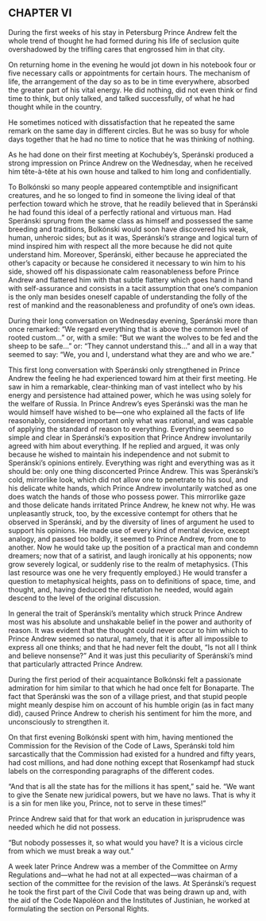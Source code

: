 ## CHAPTER VI

During the first weeks of his stay in Petersburg Prince Andrew felt the
whole trend of thought he had formed during his life of seclusion quite
overshadowed by the trifling cares that engrossed him in that city.

On returning home in the evening he would jot down in his notebook four
or five necessary calls or appointments for certain hours. The mechanism
of life, the arrangement of the day so as to be in time everywhere,
absorbed the greater part of his vital energy. He did nothing, did
not even think or find time to think, but only talked, and talked
successfully, of what he had thought while in the country.

He sometimes noticed with dissatisfaction that he repeated the same
remark on the same day in different circles. But he was so busy for
whole days together that he had no time to notice that he was thinking
of nothing.

As he had done on their first meeting at Kochubéy’s, Speránski
produced a strong impression on Prince Andrew on the Wednesday, when he
received him tête-à-tête at his own house and talked to him long and
confidentially.

To Bolkónski so many people appeared contemptible and insignificant
creatures, and he so longed to find in someone the living ideal of that
perfection toward which he strove, that he readily believed that in
Speránski he had found this ideal of a perfectly rational and virtuous
man. Had Speránski sprung from the same class as himself and possessed
the same breeding and traditions, Bolkónski would soon have discovered
his weak, human, unheroic sides; but as it was, Speránski’s strange
and logical turn of mind inspired him with respect all the more because
he did not quite understand him. Moreover, Speránski, either because he
appreciated the other’s capacity or because he considered it necessary
to win him to his side, showed off his dispassionate calm reasonableness
before Prince Andrew and flattered him with that subtle flattery which
goes hand in hand with self-assurance and consists in a tacit assumption
that one’s companion is the only man besides oneself capable of
understanding the folly of the rest of mankind and the reasonableness
and profundity of one’s own ideas.

During their long conversation on Wednesday evening, Speránski more
than once remarked: “We regard everything that is above the common
level of rooted custom...” or, with a smile: “But we want the wolves
to be fed and the sheep to be safe...” or: “They cannot understand
this...” and all in a way that seemed to say: “We, you and I,
understand what they are and who we are.”

This first long conversation with Speránski only strengthened in Prince
Andrew the feeling he had experienced toward him at their first meeting.
He saw in him a remarkable, clear-thinking man of vast intellect who by
his energy and persistence had attained power, which he was using solely
for the welfare of Russia. In Prince Andrew’s eyes Speránski was the
man he would himself have wished to be—one who explained all the facts
of life reasonably, considered important only what was rational, and
was capable of applying the standard of reason to everything. Everything
seemed so simple and clear in Speránski’s exposition that Prince
Andrew involuntarily agreed with him about everything. If he replied and
argued, it was only because he wished to maintain his independence and
not submit to Speránski’s opinions entirely. Everything was right
and everything was as it should be: only one thing disconcerted Prince
Andrew. This was Speránski’s cold, mirrorlike look, which did not
allow one to penetrate to his soul, and his delicate white hands, which
Prince Andrew involuntarily watched as one does watch the hands of
those who possess power. This mirrorlike gaze and those delicate hands
irritated Prince Andrew, he knew not why. He was unpleasantly
struck, too, by the excessive contempt for others that he observed in
Speránski, and by the diversity of lines of argument he used to
support his opinions. He made use of every kind of mental device, except
analogy, and passed too boldly, it seemed to Prince Andrew, from one
to another. Now he would take up the position of a practical man and
condemn dreamers; now that of a satirist, and laugh ironically at his
opponents; now grow severely logical, or suddenly rise to the realm of
metaphysics. (This last resource was one he very frequently employed.)
He would transfer a question to metaphysical heights, pass on to
definitions of space, time, and thought, and, having deduced the
refutation he needed, would again descend to the level of the original
discussion.

In general the trait of Speránski’s mentality which struck Prince
Andrew most was his absolute and unshakable belief in the power and
authority of reason. It was evident that the thought could never occur
to him which to Prince Andrew seemed so natural, namely, that it is
after all impossible to express all one thinks; and that he had never
felt the doubt, “Is not all I think and believe nonsense?” And
it was just this peculiarity of Speránski’s mind that particularly
attracted Prince Andrew.

During the first period of their acquaintance Bolkónski felt a
passionate admiration for him similar to that which he had once felt for
Bonaparte. The fact that Speránski was the son of a village priest,
and that stupid people might meanly despise him on account of his
humble origin (as in fact many did), caused Prince Andrew to cherish his
sentiment for him the more, and unconsciously to strengthen it.

On that first evening Bolkónski spent with him, having mentioned the
Commission for the Revision of the Code of Laws, Speránski told him
sarcastically that the Commission had existed for a hundred and fifty
years, had cost millions, and had done nothing except that Rosenkampf
had stuck labels on the corresponding paragraphs of the different codes.

“And that is all the state has for the millions it has spent,” said
he. “We want to give the Senate new juridical powers, but we have no
laws. That is why it is a sin for men like you, Prince, not to serve in
these times!”

Prince Andrew said that for that work an education in jurisprudence was
needed which he did not possess.

“But nobody possesses it, so what would you have? It is a vicious
circle from which we must break a way out.”

A week later Prince Andrew was a member of the Committee on Army
Regulations and—what he had not at all expected—was chairman of a
section of the committee for the revision of the laws. At Speránski’s
request he took the first part of the Civil Code that was being drawn up
and, with the aid of the Code Napoléon and the Institutes of Justinian,
he worked at formulating the section on Personal Rights.





